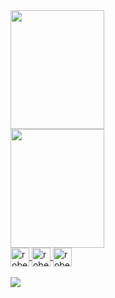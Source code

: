 <div>
<a href="https://github.com/RobertOcsV/RobertOcsV">
<img align="center"height="190em" width="150em" src="https://github-readme-stats.vercel.app/api?username=RobertOcsV&show_icons=true&theme=dark"/>
<br>
<img align="center"height="190em" width="150em"src="https://github-readme-stats.vercel.app/api/top-langs/?username=RobertOcsV&layout=compact&theme=dark)](https://github.com/anuraghazra/github-readme-stats">
</div>


<div>
<img  alt="robert html" align="center" heigh="30px" width="30px"src="https://cdn.jsdelivr.net/gh/devicons/devicon/icons/html5/html5-original.svg" />
<img  alt="robert css" align="center" heigh="30px" width="30px"src="https://cdn.jsdelivr.net/gh/devicons/devicon/icons/css3/css3-original.svg" />
<img  alt="robert js" align="center" heigh="30px" width="30px"src="https://cdn.jsdelivr.net/gh/devicons/devicon/icons/javascript/javascript-original.svg" />
<div>
<br>
  
<div>
  <a href="https://www.linkedin.com/in/robert-oliveira-4799b7138/" target="_blank"> <img src="https://img.shields.io/badge/LinkedIn-0077B5?style=for-the-badge&logo=linkedin&logoColor=black"></a>
</div>
